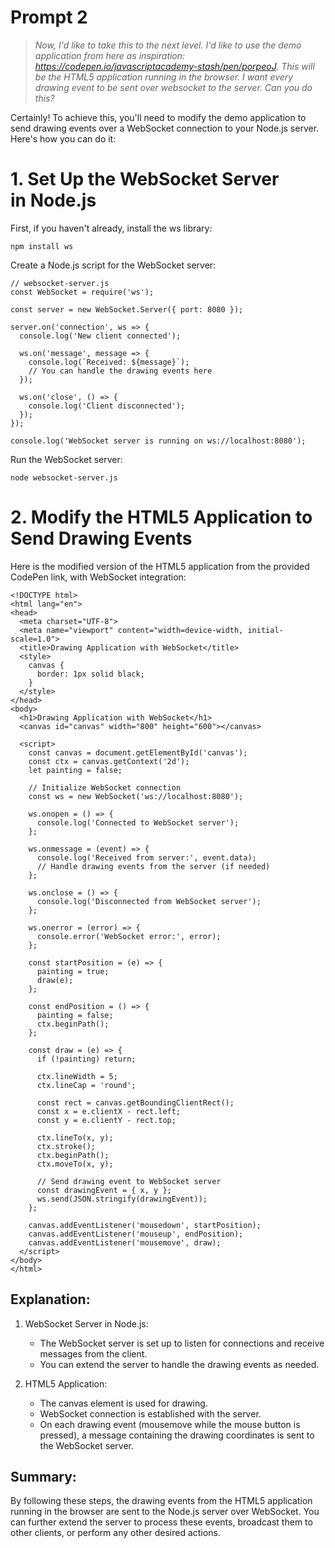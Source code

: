 # Prompt 2

> _Now, I'd like to take this to the next level. I'd like to use the demo application from here as inspiration: https://codepen.io/javascriptacademy-stash/pen/porpeoJ. This will be the HTML5 application running in the browser. I want every drawing event to be sent over websocket to the server. Can you do this?_


Certainly! To achieve this, you'll need to modify the demo application to send drawing events over a WebSocket connection to your Node.js server. Here's how you can do it:

# 1. Set Up the WebSocket Server in Node.js

First, if you haven't already, install the ws library:

```
npm install ws
```

Create a Node.js script for the WebSocket server:

```
// websocket-server.js
const WebSocket = require('ws');

const server = new WebSocket.Server({ port: 8080 });

server.on('connection', ws => {
  console.log('New client connected');

  ws.on('message', message => {
    console.log(`Received: ${message}`);
    // You can handle the drawing events here
  });

  ws.on('close', () => {
    console.log('Client disconnected');
  });
});

console.log('WebSocket server is running on ws://localhost:8080');
```

Run the WebSocket server:

```
node websocket-server.js
```

# 2. Modify the HTML5 Application to Send Drawing Events

Here is the modified version of the HTML5 application from the provided CodePen link, with WebSocket integration:

```
<!DOCTYPE html>
<html lang="en">
<head>
  <meta charset="UTF-8">
  <meta name="viewport" content="width=device-width, initial-scale=1.0">
  <title>Drawing Application with WebSocket</title>
  <style>
    canvas {
      border: 1px solid black;
    }
  </style>
</head>
<body>
  <h1>Drawing Application with WebSocket</h1>
  <canvas id="canvas" width="800" height="600"></canvas>

  <script>
    const canvas = document.getElementById('canvas');
    const ctx = canvas.getContext('2d');
    let painting = false;

    // Initialize WebSocket connection
    const ws = new WebSocket('ws://localhost:8080');

    ws.onopen = () => {
      console.log('Connected to WebSocket server');
    };

    ws.onmessage = (event) => {
      console.log('Received from server:', event.data);
      // Handle drawing events from the server (if needed)
    };

    ws.onclose = () => {
      console.log('Disconnected from WebSocket server');
    };

    ws.onerror = (error) => {
      console.error('WebSocket error:', error);
    };

    const startPosition = (e) => {
      painting = true;
      draw(e);
    };

    const endPosition = () => {
      painting = false;
      ctx.beginPath();
    };

    const draw = (e) => {
      if (!painting) return;

      ctx.lineWidth = 5;
      ctx.lineCap = 'round';

      const rect = canvas.getBoundingClientRect();
      const x = e.clientX - rect.left;
      const y = e.clientY - rect.top;

      ctx.lineTo(x, y);
      ctx.stroke();
      ctx.beginPath();
      ctx.moveTo(x, y);

      // Send drawing event to WebSocket server
      const drawingEvent = { x, y };
      ws.send(JSON.stringify(drawingEvent));
    };

    canvas.addEventListener('mousedown', startPosition);
    canvas.addEventListener('mouseup', endPosition);
    canvas.addEventListener('mousemove', draw);
  </script>
</body>
</html>
```

## Explanation:
1. WebSocket Server in Node.js:
    - The WebSocket server is set up to listen for connections and receive messages from the client.
    - You can extend the server to handle the drawing events as needed.

2. HTML5 Application:
    - The canvas element is used for drawing.
    - WebSocket connection is established with the server.
    - On each drawing event (mousemove while the mouse button is pressed), a message containing the drawing coordinates is sent to the WebSocket server.

## Summary:
By following these steps, the drawing events from the HTML5 application running in the browser are sent to the Node.js server over WebSocket. You can further extend the server to process these events, broadcast them to other clients, or perform any other desired actions.